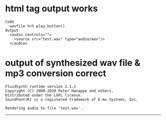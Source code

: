 # html tag output works

    Code
      wavfile %>% play_button()
    Output
      <audio controls="">
        <source src="test.wav" type="audio/wav"/>
      </audio>

# output of synthesized wav file & mp3 conversion correct

    FluidSynth runtime version 2.1.1
    Copyright (C) 2000-2020 Peter Hanappe and others.
    Distributed under the LGPL license.
    SoundFont(R) is a registered trademark of E-mu Systems, Inc.
    
    Rendering audio to file 'test.wav'..

---

    

